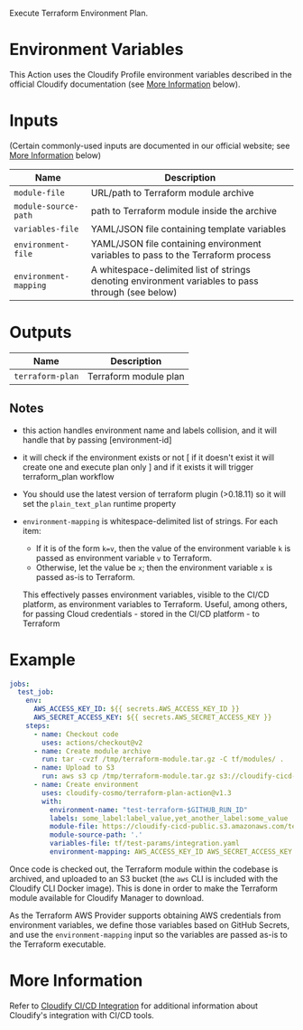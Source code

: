  Execute Terraform Environment Plan.

# Environment Variables

This Action uses the Cloudify Profile environment variables described in the official
Cloudify documentation (see [More Information](#more-information) below).

# Inputs

(Certain commonly-used inputs are documented in our official website; see [More Information](#more-information) below)

| Name | Description
|------|------------
| `module-file` | URL/path to Terraform module archive
| `module-source-path` | path to Terraform module inside the archive
| `variables-file` | YAML/JSON file containing template variables
| `environment-file` | YAML/JSON file containing environment variables to pass to the Terraform process
| `environment-mapping` | A whitespace-delimited list of strings denoting environment variables to pass through (see below)

# Outputs

| Name | Description
|------|------------
| `terraform-plan` | Terraform module plan

## Notes

* this action handles environment name and labels collision, and it will handle that by passing [environment-id]
* it will check if the environment exists or not [ if it doesn't exist it will create one and execute plan only ] and if it exists it will trigger terraform_plan workflow
* You should use the latest version of terraform plugin (>0.18.11) so it will set the `plain_text_plan` runtime property
* `environment-mapping` is whitespace-delimited list of strings. For each item:
    * If it is of the form `k=v`, then the value of the environment variable `k` is passed
      as environment variable `v` to Terraform.
    * Otherwise, let the value be `x`; then the environment variable `x` is passed as-is
      to Terraform.

    This effectively passes environment variables, visible to the CI/CD platform,
    as environment variables to Terraform. Useful, among others, for
    passing Cloud credentials - stored in the CI/CD platform - to Terraform

# Example

```yaml
jobs:
  test_job:
    env:
      AWS_ACCESS_KEY_ID: ${{ secrets.AWS_ACCESS_KEY_ID }}
      AWS_SECRET_ACCESS_KEY: ${{ secrets.AWS_SECRET_ACCESS_KEY }}
    steps:
      - name: Checkout code
        uses: actions/checkout@v2
      - name: Create module archive
        run: tar -cvzf /tmp/terraform-module.tar.gz -C tf/modules/ .
      - name: Upload to S3
        run: aws s3 cp /tmp/terraform-module.tar.gz s3://cloudify-cicd-public/
      - name: Create environment
        uses: cloudify-cosmo/terraform-plan-action@v1.3
        with:
          environment-name: "test-terraform-$GITHUB_RUN_ID"
          labels: some_label:label_value,yet_another_label:some_value
          module-file: https://cloudify-cicd-public.s3.amazonaws.com/terraform-module.tar.gz
          module-source-path: '.'
          variables-file: tf/test-params/integration.yaml
          environment-mapping: AWS_ACCESS_KEY_ID AWS_SECRET_ACCESS_KEY
```

Once code is checked out, the Terraform module within the codebase is archived, and
uploaded to an S3 bucket (the `aws` CLI is included with the Cloudify CLI Docker image). This is done
in order to make the Terraform module available for Cloudify Manager to download.

As the Terraform AWS Provider supports obtaining AWS credentials from environment variables,
we define those variables based on GitHub Secrets, and use the `environment-mapping` input so
the variables are passed as-is to the Terraform executable.

# More Information

Refer to [Cloudify CI/CD Integration](https://docs.cloudify.co/latest/working_with/integration/) for additional information about
Cloudify's integration with CI/CD tools.
